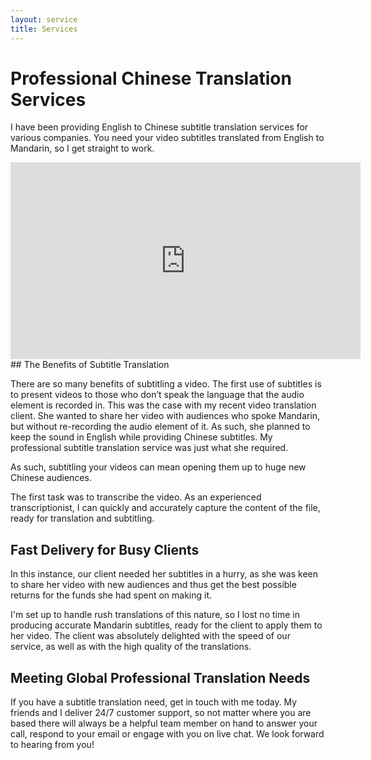```yaml
---
layout: service
title: Services
---
```


# Professional Chinese Translation Services
I have been providing English to Chinese subtitle translation services for various companies. You need your video subtitles translated from English to Mandarin, so I get straight to work. 
<iframe width="560" height="315" src="https://www.youtube.com/embed/DP_gwNzTPXU" title="YouTube video player" frameborder="0" allow="accelerometer; autoplay; clipboard-write; encrypted-media; gyroscope; picture-in-picture" allowfullscreen></iframe>
## The Benefits of Subtitle Translation

There are so many benefits of subtitling a video. The first use of subtitles is to present videos to those who don’t speak the language that the audio element is recorded in. This was the case with my recent video translation client. She wanted to share her video with audiences who spoke Mandarin, but without re-recording the audio element of it. As such, she planned to keep the sound in English while providing Chinese subtitles. My professional subtitle translation service was just what she required. 

As such, subtitling your videos can mean opening them up to huge new Chinese audiences.

The first task was to transcribe the video. As an experienced transcriptionist, I can quickly and accurately capture the content of the file, ready for translation and subtitling.

## Fast Delivery for Busy Clients

In this instance, our client needed her subtitles in a hurry, as she was keen to share her video with new audiences and thus get the best possible returns for the funds she had spent on making it. 

I'm set up to handle rush translations of this nature, so I lost no time in producing accurate Mandarin subtitles, ready for the client to apply them to her video. The client was absolutely delighted with the speed of our service, as well as with the high quality of the translations.

## Meeting Global Professional Translation Needs

If you have a subtitle translation need, get in touch with me today. My friends and I deliver 24/7 customer support, so not matter where you are based there will always be a helpful team member on hand to answer your call, respond to your email or engage with you on live chat. We look forward to hearing from you!